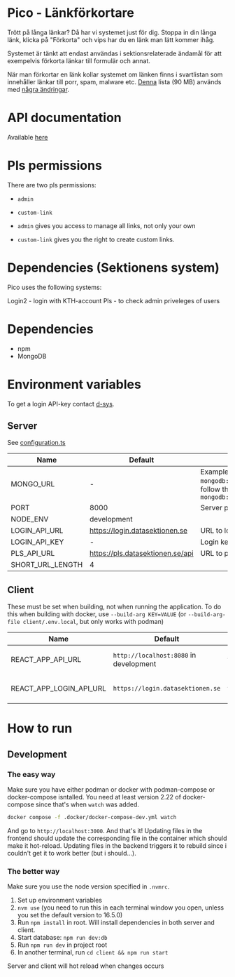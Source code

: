 # Pico - Länkförkortare
Trött på långa länkar? Då har vi systemet just för dig. Stoppa in din långa länk, klicka på "Förkorta" och vips har du en länk man lätt kommer ihåg.

Systemet är tänkt att endast användas i sektionsrelaterade ändamål för att exempelvis förkorta länkar till formulär och annat.

När man förkortar en länk kollar systemet om länken finns i svartlistan som innehåller länkar till porr, spam, malware etc. [Denna](https://github.com/blocklistproject/Lists/blob/master/everything.txt) lista (90 MB) används med [några ändringar](https://github.com/datasektionen/pico/commits/master/resources).

# API documentation
Available [here](https://duckumentation.datasektionen.se/pico)

# Pls permissions
There are two pls permissions:
- `admin`
- `custom-link`

- `admin` gives you access to manage all links, not only your own
- `custom-link` gives you the right to create custom links.

# Dependencies (Sektionens system)
Pico uses the following systems:

Login2 - login with KTH-account
Pls - to check admin priveleges of users

# Dependencies
- npm
- MongoDB

# Environment variables

To get a login API-key contact <a href="mailto:d-sys@datasektionen.se">d-sys</a>.

## Server
See [configuration.ts](configuration.ts)

| Name                      | Default                                   | Description                                                                                 |
| ------------------------- | ----------------------------------------- | ------------------------------------------------------------------------------------------- |
| MONGO_URL                 | -                                         | Example: `mongodb://localhost:27017/pico`, follow the schema: `mongodb://HOST:PORT/DB_NAME` |
| PORT                      | 8000                                      | Server port                                                                                 |
| NODE_ENV                  | development                               |                                                                                             |
| LOGIN_API_URL             | https://login.datasektionen.se            | URL to login                                                                                |
| LOGIN_API_KEY             | -                                         | Login key                                                                                   |
| PLS_API_URL               | https://pls.datasektionen.se/api          | URL to pls api                                                                              |
| SHORT_URL_LENGTH          | 4                                         |                                                                                             |

## Client

These must be set when building, not when running the application. To do this when building with docker, use `--build-arg KEY=VALUE` (or `--build-arg-file client/.env.local`, but only works with podman)

| Name                      | Default                                   | Description                                               |
| ------------------------- | ----------------------------------------- | --------------------------------------------------------- |
| REACT_APP_API_URL         | `http://localhost:8080` in development    | Used to fetch the API                                     |
| REACT_APP_LOGIN_API_URL   | `https://login.datasektionen.se`          | Used to fetch the login token                             |

# How to run
## Development

### The easy way

Make sure you have either podman or docker with podman-compose or docker-compose
isntalled. You need at least version 2.22 of docker-compose since that's when
`watch` was added.

```sh
docker compose -f .docker/docker-compose-dev.yml watch
```

And go to `http://localhost:3000`. And that's it! Updating files in the frontend
should update the corresponding file in the container which should make it
hot-reload. Updating files in the backend triggers it to rebuild since i
couldn't get it to work better (but i should...).

### The better way

Make sure you use the node version specified in `.nvmrc`.

1. Set up environment variables
1. `nvm use` (you need to run this in each terminal window you open, unless you set the default version to 16.5.0)
1. Run `npm install` in root. Will install dependencies in both server and client.
1. Start database: `npm run dev:db`
1. Run `npm run dev` in project root
1. In another terminal, run `cd client && npm run start`

Server and client will hot reload when changes occurs
